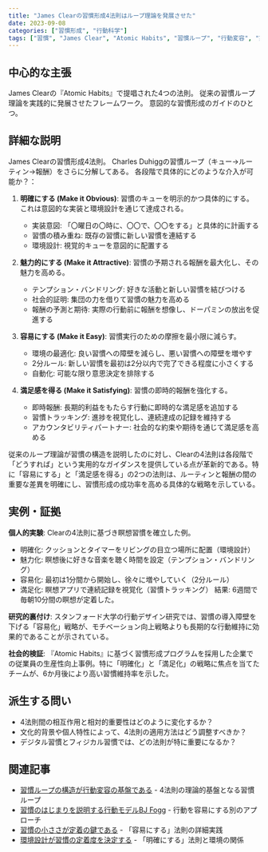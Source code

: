 ```yaml
---
title: "James Clearの習慣形成4法則はループ理論を発展させた"
date: 2023-09-08
categories: ["習慣形成", "行動科学"]
tags: ["習慣", "James Clear", "Atomic Habits", "習慣ループ", "行動変容", "実践的手法"]
---
```


## 中心的な主張

James Clearの『Atomic Habits』で提唱された4つの法則。
従来の習慣ループ理論を実践的に発展させたフレームワーク。
意図的な習慣形成のガイドのひとつ。

## 詳細な説明

James Clearの習慣形成4法則。
Charles Duhiggの習慣ループ（キュー→ルーティン→報酬）をさらに分解してある。
各段階で具体的にどのような介入が可能か？：

1. **明確にする (Make it Obvious)**: 習慣のキューを明示的かつ具体的にする。これは意図的な実装と環境設計を通じて達成される。
   - 実装意図: 「〇曜日の〇時に、〇〇で、〇〇をする」と具体的に計画する
   - 習慣の積み重ね: 既存の習慣に新しい習慣を連結する
   - 環境設計: 視覚的キューを意図的に配置する

2. **魅力的にする (Make it Attractive)**: 習慣の予期される報酬を最大化し、その魅力を高める。
   - テンプション・バンドリング: 好きな活動と新しい習慣を結びつける
   - 社会的証明: 集団の力を借りて習慣の魅力を高める
   - 報酬の予測と期待: 実際の行動前に報酬を想像し、ドーパミンの放出を促進する

3. **容易にする (Make it Easy)**: 習慣実行のための摩擦を最小限に減らす。
   - 環境の最適化: 良い習慣への障壁を減らし、悪い習慣への障壁を増やす
   - 2分ルール: 新しい習慣を最初は2分以内で完了できる程度に小さくする
   - 自動化: 可能な限り意思決定を排除する

4. **満足感を得る (Make it Satisfying)**: 習慣の即時的報酬を強化する。
   - 即時報酬: 長期的利益をもたらす行動に即時的な満足感を追加する
   - 習慣トラッキング: 進捗を視覚化し、連続達成の記録を維持する
   - アカウンタビリティパートナー: 社会的な約束や期待を通じて満足感を高める

従来のループ理論が習慣の構造を説明したのに対し、Clearの4法則は各段階で「どうすれば」という実用的なガイダンスを提供している点が革新的である。特に「容易にする」と「満足感を得る」の2つの法則は、ルーティンと報酬の間の重要な差異を明確にし、習慣形成の成功率を高める具体的な戦略を示している。

## 実例・証拠

**個人的実験**: Clearの4法則に基づき瞑想習慣を確立した例。
- 明確化: クッションとタイマーをリビングの目立つ場所に配置（環境設計）
- 魅力化: 瞑想後に好きな音楽を聴く時間を設定（テンプション・バンドリング）
- 容易化: 最初は1分間から開始し、徐々に増やしていく（2分ルール）
- 満足化: 瞑想アプリで連続記録を視覚化（習慣トラッキング）
結果: 6週間で毎朝10分間の瞑想が定着した。

**研究的裏付け**: スタンフォード大学の行動デザイン研究では、習慣の導入障壁を下げる「容易化」戦略が、モチベーション向上戦略よりも長期的な行動維持に効果的であることが示されている。

**社会的検証**: 『Atomic Habits』に基づく習慣形成プログラムを採用した企業での従業員の生産性向上事例。特に「明確化」と「満足化」の戦略に焦点を当てたチームが、6か月後により高い習慣維持率を示した。

## 派生する問い

- 4法則間の相互作用と相対的重要性はどのように変化するか？
- 文化的背景や個人特性によって、4法則の適用方法はどう調整すべきか？
- デジタル習慣とフィジカル習慣では、どの法則が特に重要になるか？

## 関連記事

- [習慣ループの構造が行動変容の基盤である](/blog/2022-04-20-habit-loop-structure/) - 4法則の理論的基盤となる習慣ループ
- [習慣のはじまりを説明する行動モデルBJ Fogg](/blog/2023-11-22-bj-fogg-behavior-model/) - 行動を容易にする別のアプローチ
- [習慣の小ささが定着の鍵である](/blog/2023-01-18-tiny-habits-key/) - 「容易にする」法則の詳細実践
- [環境設計が習慣の定着度を決定する](/blog/2022-06-10-environment-design-habits/) - 「明確にする」法則と環境の関係